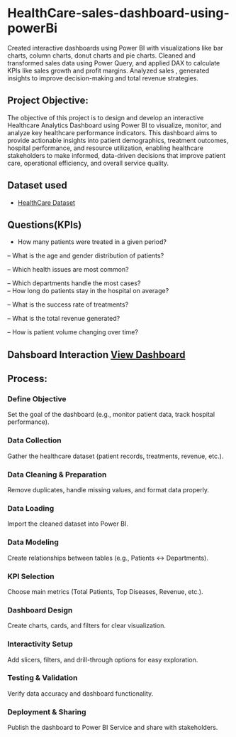 # HealthCare-sales-dashboard-using-powerBi
Created interactive dashboards using Power BI with visualizations like bar charts, column charts, donut charts and pie charts. Cleaned and transformed sales data using Power Query, and applied DAX to calculate KPIs like sales growth and profit margins. Analyzed sales , generated insights to improve decision-making and total revenue strategies.

## Project Objective:

The objective of this project is to design and develop an interactive Healthcare Analytics Dashboard using Power BI to visualize, monitor, and analyze key healthcare performance indicators. This dashboard aims to provide actionable insights into patient demographics, treatment outcomes, hospital performance, and resource utilization, enabling healthcare stakeholders to make informed, data-driven decisions that improve patient care, operational efficiency, and overall service quality.

## Dataset used
- <a href="https://github.com/Dhruviprajapati05/HealthCare-sales-dashboard-using-powerBi/blob/main/Healthcare.xlsx">HealthCare Dataset</a>

## Questions(KPIs)

 - How many patients were treated in a given period?

 – What is the age and gender distribution of patients?

 – Which health issues are most common?

 – Which departments handle the most cases?
\
– How long do patients stay in the hospital on average?

 – What is the success rate of treatments?

– What is the total revenue generated?

 – How is patient volume changing over time?

 ## Dahsboard Interaction <a href="https://github.com/Dhruviprajapati05/HealthCare-sales-dashboard-using-powerBi/blob/main/dashboard.png">View Dashboard </a>

 ## Process:

### Define Objective

Set the goal of the dashboard (e.g., monitor patient data, track hospital performance).

### Data Collection

Gather the healthcare dataset (patient records, treatments, revenue, etc.).

### Data Cleaning & Preparation

Remove duplicates, handle missing values, and format data properly.

### Data Loading

Import the cleaned dataset into Power BI.

### Data Modeling

Create relationships between tables (e.g., Patients ↔ Departments).

### KPI Selection

Choose main metrics (Total Patients, Top Diseases, Revenue, etc.).

### Dashboard Design

Create charts, cards, and filters for clear visualization.

### Interactivity Setup

Add slicers, filters, and drill-through options for easy exploration.

### Testing & Validation

Verify data accuracy and dashboard functionality.

### Deployment & Sharing

Publish the dashboard to Power BI Service and share with stakeholders.
